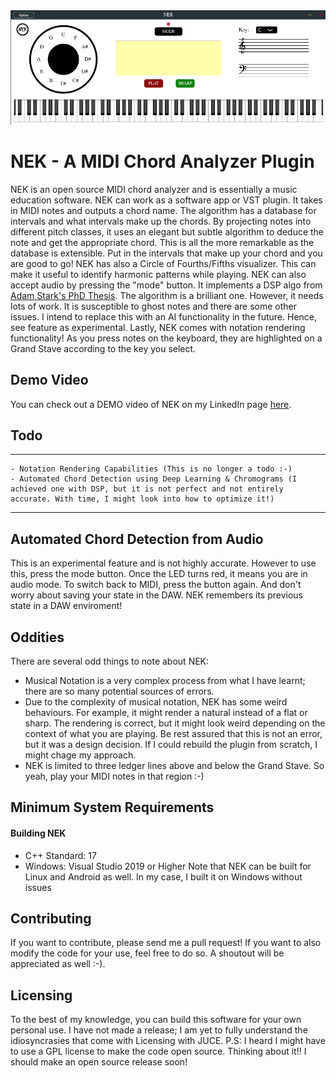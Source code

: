 <img src="./nek.png" width="800" />


# NEK - A MIDI Chord Analyzer Plugin
NEK is an open source MIDI chord analyzer and is essentially a music education software. NEK can work as a software app or VST plugin. It takes in MIDI notes and outputs a chord name. The algorithm has a database for intervals and what intervals make up the chords. By projecting notes into different pitch classes, it uses an elegant but subtle algorithm to deduce the note and get the appropriate chord. This is all the more remarkable as the database is extensible. Put in the intervals that make up your chord and you are good to go! NEK has also a Circle of Fourths/Fifths visualizer. This can make it useful to identify harmonic patterns while playing. NEK can also accept audio by pressing the "mode" button. It implements a DSP algo from [Adam Stark's PhD Thesis](https://github.com/adamstark/Chord-Detector-and-Chromagram). The algorithm is a brilliant one. However, it needs lots of work. It is susceptible to ghost notes and there are some other issues. I intend to replace this with an AI functionality in the future. Hence, see feature as experimental.  Lastly, NEK comes with notation rendering functionality! As you press notes on the keyboard, they are highlighted on a Grand Stave according to the key you select. 

## Demo Video
You can check out a DEMO video of NEK on my LinkedIn page [here](https://www.linkedin.com/posts/chukwuemeka-nkama-0203611b2_recently-i-needed-a-chord-analyzer-plugin-activity-7230562767424917504-Ct0K).

## Todo
---
```
- Notation Rendering Capabilities (This is no longer a todo :-)
- Automated Chord Detection using Deep Learning & Chromograms (I achieved one with DSP, but it is not perfect and not entirely accurate. With time, I might look into how to optimize it!)
```
---

## Automated Chord Detection from Audio
This is an experimental feature and is not highly accurate. However to use this, press the mode button. Once the LED turns red, it means you are in audio mode. To switch back to MIDI, press the button again. And don't worry about saving your state in the DAW. NEK remembers its previous state in a DAW enviroment!

## Oddities
There are several odd things to note about NEK:
- Musical Notation is a very complex process from what I have learnt; there are so many potential sources of errors.
- Due to the complexity of musical notation, NEK has some weird behaviours. For example, it might render a natural instead of a flat or sharp. The rendering is correct, but it might look weird depending on the context of what you are playing. Be rest assured that this is not an error, but it was a design decision. If I could rebuild the plugin from scratch, I might chage my approach.
- NEK is limited to three ledger lines above and below the Grand Stave. So yeah, play your MIDI notes in that region :-)

## Minimum System Requirements
#### Building NEK
- C++ Standard: 17
- Windows: Visual Studio 2019 or Higher
Note that NEK can be built for Linux and Android as well. In my case, I built it on Windows without issues


## Contributing
If you want to contribute, please send me a pull request! If you want to also modify the code for your use, feel free to do so. A shoutout will be appreciated as well :-).

## Licensing
To the best of my knowledge, you can build this software for your own personal use. I have not made a release; I am yet to fully understand the idiosyncrasies that come with Licensing with JUCE. P.S: I heard I might have to use a GPL license to make the code open source. Thinking about it!! I should make an open source release soon!
